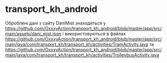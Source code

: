 # transport_kh_android
Оброблені дані з сайту DaniMist знаходяться у https://github.com/OxxxyAction/transport_kh_android/blob/master/app/src/main/assets/dani_mist.json і використовуються в файлах https://github.com/OxxxyAction/transport_kh_android/blob/master/app/src/main/java/com/transport_kh/transport_kh/activities/TramActivity.java та https://github.com/OxxxyAction/transport_kh_android/blob/master/app/src/main/java/com/transport_kh/transport_kh/activities/TrolleybusActivity.java
